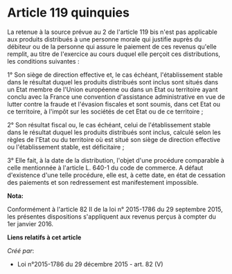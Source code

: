 # Article 119 quinquies

La retenue à la source prévue au 2 de l'article 119 bis n'est pas applicable aux produits distribués à une personne morale
qui justifie auprès du débiteur ou de la personne qui assure le paiement de ces revenus qu'elle remplit, au titre de
l'exercice au cours duquel elle perçoit ces distributions, les conditions suivantes : 

1° Son siège de direction effective et, le cas échéant, l'établissement stable dans le résultat duquel les produits
distribués sont inclus sont situés dans un Etat membre de l'Union européenne ou dans un Etat ou territoire ayant conclu avec
la France une convention d'assistance administrative en vue de lutter contre la fraude et l'évasion fiscales et sont soumis,
dans cet Etat ou ce territoire, à l'impôt sur les sociétés de cet Etat ou de ce territoire ; 

2° Son résultat fiscal ou, le cas échéant, celui de l'établissement stable dans le résultat duquel les produits distribués
sont inclus, calculé selon les règles de l'Etat ou du territoire où est situé son siège de direction effective ou
l'établissement stable, est déficitaire ; 

3° Elle fait, à la date de la distribution, l'objet d'une procédure comparable à celle mentionnée à l'article L. 640-1 du
code de commerce. A défaut d'existence d'une telle procédure, elle est, à cette date, en état de cessation des paiements et
son redressement est manifestement impossible.

**Nota:**

Conformément à l'article 82 II de la loi n° 2015-1786 du 29 septembre 2015, les présentes dispositions s'appliquent aux
revenus perçus à compter du 1er janvier 2016.

**Liens relatifs à cet article**

_Créé par_:

  - Loi n°2015-1786 du 29 décembre 2015 - art. 82 (V)
